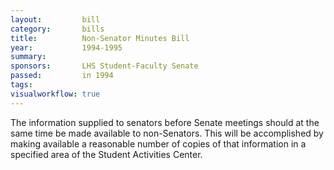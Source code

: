 ```yaml
---  
layout:         bill
category:       bills
title:          Non-Senator Minutes Bill
year:           1994-1995
summary:        
sponsors:       LHS Student-Faculty Senate
passed:         in 1994
tags:           
visualworkflow: true
---
```


The information supplied to senators before Senate meetings should at the same time be made available to non-Senators. This will be accomplished by making available a reasonable number of copies of that information in a specified area of the Student Activities Center.

